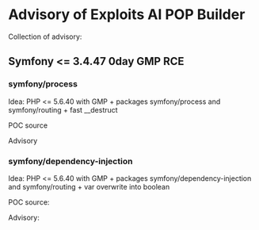 # Advisory of Exploits AI POP Builder

Collection of advisory:
## Symfony <= 3.4.47 0day GMP RCE</li1>
### symfony/process 
Idea:
PHP <= 5.6.40 with GMP + packages symfony/process and symfony/routing + fast __destruct

POC source
<link>

Advisory
<git link>


### symfony/dependency-injection
Idea:
PHP <= 5.6.40 with GMP + packages symfony/dependency-injection and symfony/routing + var overwrite into boolean 

POC source:
<src>

Advisory:
<git link>